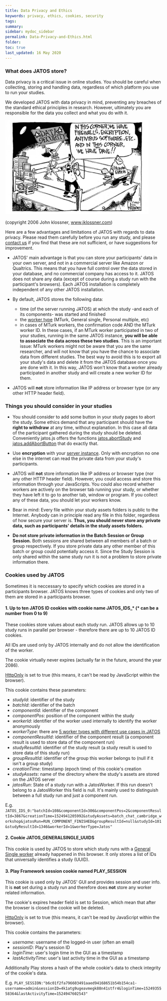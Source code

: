 ```yaml
---
title: Data Privacy and Ethics
keywords: privacy, ethics, cookies, security
tags:
summary:
sidebar: mydoc_sidebar
permalink: Data-Privacy-and-Ethics.html
folder:
toc: true
last_updated: 16 May 2020
---
```


### What does JATOS store?

Data privacy is a critical issue in online studies. You should be careful when collecting, storing and handling data, regardless of which platform you use to run your studies. 

We developed JATOS with data privacy in mind, preventing any breaches of the standard ethical principles in research. However, ultimately you are responsible for the data you collect and what you do with it. 

![GUI Screenshot](images/IMG_1376.JPG)

(copyright 2006 John klossner, www.jklossner.com)

Here are a few advantages and limitations of JATOS with regards to data privacy. Please read them carefully before you run any study, and please [contact us](Contact-us.html) if you find that these are not sufficient, or have suggestions for improvement.  

* JATOS' main advantage is that you can store your participants' data in your own server, and not in a commercial server like Amazon or Qualtrics. This means that you have full control over the data stored in your database, and no commercial company has access to it. JATOS does not share any data (except of course during a study run with the participant's browsers). Each JATOS installation is completely independent of any other JATOS installation.

* By default, JATOS stores the following data: 
  * time (of the server running JATOS) at which the study -and each of its components- was started and finished
  * the [worker type](Worker-Types.html) (MTurk, General single, Personal multiple, etc) 
  * in cases of MTurk workers, the confirmation code AND the MTurk worker ID. In these cases, if an MTurk worker participated in two of your studies, running in the same JATOS instance, **you will be able to associate the data across these two studies**. This is an important issue: MTurk workers might not be aware that you are the same researcher, and will not know that you have the chance to associate data from different studies. The best way to avoid this is to export all your study's data and delete it from the JATOS database once you are done with it. In this way, JATOS won't know that a worker already participated in another study and will create a new worker ID for them.   

* JATOS will **not** store information like IP address or browser type (or any other HTTP header field).

### Things you should consider in your studies 

* You should consider to add some button in your study pages to abort the study. Some ethics demand that any participant should have the **right to withdraw** at any time, without explanation. In this case all data of the participant gathered during the study should be deleted. Conveniently jatos.js offers the functions [jatos.abortStudy](jatos.js-Reference.html#jatosabortstudy) and [jatos.addAbortButton](jatos.js-Reference.html#jatosaddabortbutton) that do exactly that.

* Use **encryption** with your [server instance](JATOS-on-a-server.html). Only with encryption no one else in the internet can read the private data from your study's participants.

* JATOS will **not** store information like IP address or browser type (nor any other HTTP header field). However, you could access and store this information through your JavaScripts. You could also record whether workers are actively on the browser tab running your study, or whether they have left it to go to another tab, window or program. If you collect any of these data, you should let your workers know. 

* Bear in mind: Every file within your study assets folders is public to the Internet. Anybody can in principle read any file in this folder, regardless of how secure your server is. **Thus, you should never store any private data, such as participants' details in the study assets folders.**

* **Do not store private information in the Batch Session or Group Session.** Both sessions are shared between all members of a batch or group respectively. If you store private data any other member of this batch or group could potentially access it. Since the Study Session is only shared within the same study run it is not a problem to store private information there.

### Cookies used by JATOS

Sometimes it is neccessary to specify which cookies are stored in a participants browser. JATOS knows three types of cookies and only two of them are stored in a participants browser.

#### 1. Up to ten JATOS ID cookies with cookie name JATOS_IDS_* (* can be a number from 0 to 9)

These cookies store values about each study run. JATOS allows up to 10 study runs in parallel per browser - therefore there are up to 10 JATOS ID cookies.

All IDs are used only by JATOS internally and do not allow the identification of the worker.

The cookie virtually never expires (actually far in the future, around the year 2086).

[HttpOnly](https://www.owasp.org/index.php/HttpOnly) is set to true (this means, it can't be read by JavaScript within the browser).

This cookie contains these parameters:

* _studyId_: identifier of the study
* _batchId_: identifier of the batch
* _componentId_: identifier of the component
* _componentPos_: position of the component within the study
* _workerId_: identifier of the worker used internally to identify the worker anonymously
* _workerType_: there are [5 worker types with different use cases in JATOS](http://www.jatos.org/Worker-Types.html)
* _componentResultId_: identifier of the component result (a component result is used to store data of the component run)
* _studyResultId_: identifier of the study result (a study result is used to store data of this study run)
* _groupResultId_: identifier of the group this worker belongs to (null if it isn't a group study)
* _creationTime_: timestamp (epoch time) of this cookie's creation
* _studyAssets_: name of the directory where the study's assets are stored on the JATOS server
* _jatosRun_: State of a study run with a JatosWorker. If this run doesn't belong to a JatosWorker this field is null. It's mainly used to distinguish between a full study run and just a component run.

E.g. `JATOS_IDS_0:"batchId=108&componentId=306&componentPos=2&componentResultId=3867&creationTime=1524941205992&studyAssets=batch_chat_cambridge_workshop&jatosRun=RUN_COMPONENT_FINISHED&groupResultId=null&studyId=101&studyResultId=1346&workerId=1&workerType=Jatos"`

#### 2. Cookie JATOS_GENERALSINGLE_UUIDS

This cookie is used by JATOS to store which study runs with a [General Single worker](http://www.jatos.org/Worker-Types.html#general-single-worker) already happened in this browser. It only stores a list of IDs that universally identifies a study (UUID).

#### 3. Play Framework session cookie named PLAY_SESSION

This cookie is used only by JATOS' GUI and provides session and user info. It is **not** set during a study run and therefore does **not** store any worker related information.

The cookie's expires header field is set to Session, which mean that after the browser is closed the cookie will be deleted.

[HttpOnly](https://www.owasp.org/index.php/HttpOnly) is set to true (this means, it can't be read by JavaScript within the browser).

This cookie contains the parameters:

* _username_: username of the logged-in user (often an email)
* _sessionID_: Play's session ID
* _loginTime_: user's login time in the GUI as a timestamp
* _lastActivityTime_: user's last activity time in the GUI as a timestamp

Additionally Play stores a hash of the whole cookie's data to check integrity of the cookie's data.

E.g. `PLAY_SESSION:"b6c01f2fa796603491aaed94168651b54b154ca1-username=admin&sessionID=4k1atg9ugeavmegk88n41stfr4&loginTime=1524935558364&lastActivityTime=1524947602543"`
